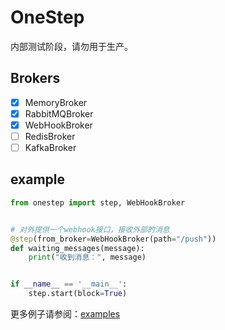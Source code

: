 # OneStep

内部测试阶段，请勿用于生产。

## Brokers

- [x] MemoryBroker
- [x] RabbitMQBroker
- [x] WebHookBroker
- [ ] RedisBroker
- [ ] KafkaBroker

## example

```python
from onestep import step, WebHookBroker


# 对外提供一个webhook接口，接收外部的消息
@step(from_broker=WebHookBroker(path="/push"))
def waiting_messages(message):
    print("收到消息：", message)


if __name__ == '__main__':
    step.start(block=True)
```

更多例子请参阅：[examples](example)